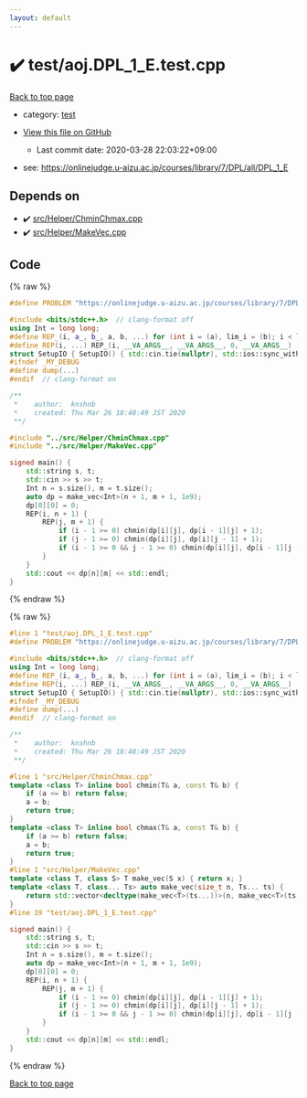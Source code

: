 ```yaml
---
layout: default
---
```


<!-- mathjax config similar to math.stackexchange -->
<script type="text/javascript" async
  src="https://cdnjs.cloudflare.com/ajax/libs/mathjax/2.7.5/MathJax.js?config=TeX-MML-AM_CHTML">
</script>
<script type="text/x-mathjax-config">
  MathJax.Hub.Config({
    TeX: { equationNumbers: { autoNumber: "AMS" }},
    tex2jax: {
      inlineMath: [ ['$','$'] ],
      processEscapes: true
    },
    "HTML-CSS": { matchFontHeight: false },
    displayAlign: "left",
    displayIndent: "2em"
  });
</script>

<script type="text/javascript" src="https://cdnjs.cloudflare.com/ajax/libs/jquery/3.4.1/jquery.min.js"></script>
<script src="https://cdn.jsdelivr.net/npm/jquery-balloon-js@1.1.2/jquery.balloon.min.js" integrity="sha256-ZEYs9VrgAeNuPvs15E39OsyOJaIkXEEt10fzxJ20+2I=" crossorigin="anonymous"></script>
<script type="text/javascript" src="../../assets/js/copy-button.js"></script>
<link rel="stylesheet" href="../../assets/css/copy-button.css" />


# :heavy_check_mark: test/aoj.DPL_1_E.test.cpp

<a href="../../index.html">Back to top page</a>

* category: <a href="../../index.html#098f6bcd4621d373cade4e832627b4f6">test</a>
* <a href="{{ site.github.repository_url }}/blob/master/test/aoj.DPL_1_E.test.cpp">View this file on GitHub</a>
    - Last commit date: 2020-03-28 22:03:22+09:00


* see: <a href="https://onlinejudge.u-aizu.ac.jp/courses/library/7/DPL/all/DPL_1_E">https://onlinejudge.u-aizu.ac.jp/courses/library/7/DPL/all/DPL_1_E</a>


## Depends on

* :heavy_check_mark: <a href="../../library/src/Helper/ChminChmax.cpp.html">src/Helper/ChminChmax.cpp</a>
* :heavy_check_mark: <a href="../../library/src/Helper/MakeVec.cpp.html">src/Helper/MakeVec.cpp</a>


## Code

<a id="unbundled"></a>
{% raw %}
```cpp
#define PROBLEM "https://onlinejudge.u-aizu.ac.jp/courses/library/7/DPL/all/DPL_1_E"

#include <bits/stdc++.h>  // clang-format off
using Int = long long;
#define REP_(i, a_, b_, a, b, ...) for (int i = (a), lim_i = (b); i < lim_i; i++)
#define REP(i, ...) REP_(i, __VA_ARGS__, __VA_ARGS__, 0, __VA_ARGS__)
struct SetupIO { SetupIO() { std::cin.tie(nullptr), std::ios::sync_with_stdio(false), std::cout << std::fixed << std::setprecision(13); } } setup_io;
#ifndef _MY_DEBUG
#define dump(...)
#endif  // clang-format on

/**
 *    author:  knshnb
 *    created: Thu Mar 26 18:48:49 JST 2020
 **/

#include "../src/Helper/ChminChmax.cpp"
#include "../src/Helper/MakeVec.cpp"

signed main() {
    std::string s, t;
    std::cin >> s >> t;
    Int n = s.size(), m = t.size();
    auto dp = make_vec<Int>(n + 1, m + 1, 1e9);
    dp[0][0] = 0;
    REP(i, n + 1) {
        REP(j, m + 1) {
            if (i - 1 >= 0) chmin(dp[i][j], dp[i - 1][j] + 1);
            if (j - 1 >= 0) chmin(dp[i][j], dp[i][j - 1] + 1);
            if (i - 1 >= 0 && j - 1 >= 0) chmin(dp[i][j], dp[i - 1][j - 1] + (s[i - 1] != t[j - 1]));
        }
    }
    std::cout << dp[n][m] << std::endl;
}

```
{% endraw %}

<a id="bundled"></a>
{% raw %}
```cpp
#line 1 "test/aoj.DPL_1_E.test.cpp"
#define PROBLEM "https://onlinejudge.u-aizu.ac.jp/courses/library/7/DPL/all/DPL_1_E"

#include <bits/stdc++.h>  // clang-format off
using Int = long long;
#define REP_(i, a_, b_, a, b, ...) for (int i = (a), lim_i = (b); i < lim_i; i++)
#define REP(i, ...) REP_(i, __VA_ARGS__, __VA_ARGS__, 0, __VA_ARGS__)
struct SetupIO { SetupIO() { std::cin.tie(nullptr), std::ios::sync_with_stdio(false), std::cout << std::fixed << std::setprecision(13); } } setup_io;
#ifndef _MY_DEBUG
#define dump(...)
#endif  // clang-format on

/**
 *    author:  knshnb
 *    created: Thu Mar 26 18:48:49 JST 2020
 **/

#line 1 "src/Helper/ChminChmax.cpp"
template <class T> inline bool chmin(T& a, const T& b) {
    if (a <= b) return false;
    a = b;
    return true;
}
template <class T> inline bool chmax(T& a, const T& b) {
    if (a >= b) return false;
    a = b;
    return true;
}
#line 1 "src/Helper/MakeVec.cpp"
template <class T, class S> T make_vec(S x) { return x; }
template <class T, class... Ts> auto make_vec(size_t n, Ts... ts) {
    return std::vector<decltype(make_vec<T>(ts...))>(n, make_vec<T>(ts...));
}
#line 19 "test/aoj.DPL_1_E.test.cpp"

signed main() {
    std::string s, t;
    std::cin >> s >> t;
    Int n = s.size(), m = t.size();
    auto dp = make_vec<Int>(n + 1, m + 1, 1e9);
    dp[0][0] = 0;
    REP(i, n + 1) {
        REP(j, m + 1) {
            if (i - 1 >= 0) chmin(dp[i][j], dp[i - 1][j] + 1);
            if (j - 1 >= 0) chmin(dp[i][j], dp[i][j - 1] + 1);
            if (i - 1 >= 0 && j - 1 >= 0) chmin(dp[i][j], dp[i - 1][j - 1] + (s[i - 1] != t[j - 1]));
        }
    }
    std::cout << dp[n][m] << std::endl;
}

```
{% endraw %}

<a href="../../index.html">Back to top page</a>

